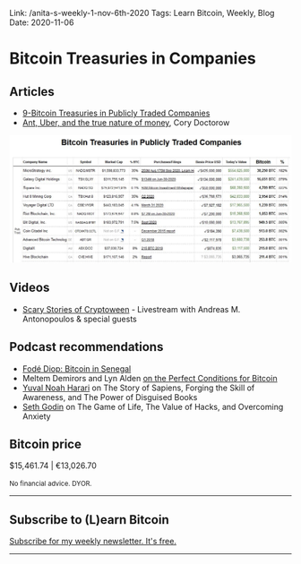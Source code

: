 Link: /anita-s-weekly-1-nov-6th-2020
Tags: Learn Bitcoin, Weekly, Blog
Date: 2020-11-06

# Bitcoin Treasuries in Companies

## Articles
- [9-Bitcoin Treasuries in Publicly Traded Companies](9-Bitcoin%20Treasuries%20in%20Publicly%20Traded%20Companies.md)
-  [Ant, Uber, and the true nature of money](https://pluralistic.net/2020/11/05/gotta-be-a-pony-under-there/#jack-ma), Cory Doctorow
  
![Bitcoin Treasuries](assets/_9-bitcoin-treasuries.jpg)

## Videos
-   [Scary Stories of Cryptoween](https://youtu.be/ZoirqYveaOs?t=51) - Livestream with Andreas M. Antonopoulos & special guests

## Podcast recommendations
-   [Fodé Diop: Bitcoin in Senegal](https://bitcoinundco.com/en/fode-diop/)
-   Meltem Demirors and Lyn Alden [on the Perfect Conditions for Bitcoin](https://unchainedpodcast.com/why-bitcoin-now-meltem-demirors-and-lyn-alden-on-the-perfect-conditions-for-bitcoin/)
-   [Yuval Noah Harari](https://tim.blog/2020/10/27/yuval-noah-harari/) on The Story of Sapiens, Forging the Skill of Awareness, and The Power of Disguised Books
-   [Seth Godin](https://tim.blog/2020/10/26/seth-godin-the-practice/) on The Game of Life, The Value of Hacks, and Overcoming Anxiety

## Bitcoin price
$15,461.74 | €13,026.70

<small>No financial advice. DYOR.</small>

---
## Subscribe to (L)earn Bitcoin

[Subscribe for my weekly newsletter. It's free.](https://anita.link/weekly)

---